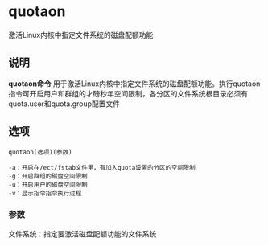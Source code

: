 quotaon
===

激活Linux内核中指定文件系统的磁盘配额功能

## 说明

**quotaon命令** 用于激活Linux内核中指定文件系统的磁盘配额功能。执行quotaon指令可开启用户和群组的才磅秒年空间限制，各分区的文件系统根目录必须有quota.user和quota.group配置文件

## 选项

```
quotaon(选项)(参数)
```

  

```
-a：开启在/ect/fstab文件里，有加入quota设置的分区的空间限制
-g：开启群组的磁盘空间限制
-u：开启用户的磁盘空间限制
-v：显示指令指令执行过程
```

### 参数  

文件系统：指定要激活磁盘配额功能的文件系统


